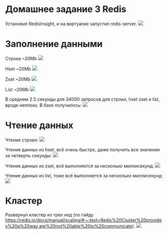 # Домашнее задание 3 Redis
Установил RedisInsight, и на виртуалке запустил redis-server.
![](https://github.com/cry20011/redis_hw/raw/main/screens/screen10.png)
# Заполнение данными
Строка ~20Мb
![](https://github.com/cry20011/redis_hw/raw/main/screens/screen11.png)


Hset ~20Мb
![](https://github.com/cry20011/redis_hw/raw/main/screens/screen5.png)


Zset ~20Мb
![](https://github.com/cry20011/redis_hw/raw/main/screens/screen7.png)


List ~20Мb
![](https://github.com/cry20011/redis_hw/raw/main/screens/screen8.png)

В среднем 2.5 секунды для 34000 запросов для строки, hset zset и list, вроде неплохо.
В базе получилось:
![](https://github.com/cry20011/redis_hw/raw/main/screens/screen12.png)

# Чтение данных
Чтение строки:
![](https://github.com/cry20011/redis_hw/raw/main/screens/screen13.png)


Чтение данных из hset, всё очень быстро, даже получить все значения за четверть секунды:
![](https://github.com/cry20011/redis_hw/raw/main/screens/screen14.png)


Чтение данных из zset, всё выполняется за несколько миллисекунд:
![](https://github.com/cry20011/redis_hw/raw/main/screens/screen15.png)

Чтение данных из list, тоже всё выполняется за несколько миллисекунд:
![](https://github.com/cry20011/redis_hw/raw/main/screens/screen16.png)


# Кластер
Развернул кластер из трех нод (по гайду https://redis.io/docs/manual/scaling/#:~:text=Redis%20Cluster%20provides%20a%20way,are%20not%20able%20to%20communicate).
![](https://github.com/cry20011/redis_hw/raw/main/screens/screen1.png)
